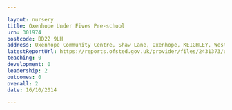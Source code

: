 ```yaml
---

layout: nursery
title: Oxenhope Under Fives Pre-school
urn: 301974
postcode: BD22 9LH
address: Oxenhope Community Centre, Shaw Lane, Oxenhope, KEIGHLEY, West Yorkshire, BD22 9LH
latestReportUrl: https://reports.ofsted.gov.uk/provider/files/2431373/urn/301974.pdf
teaching: 0
development: 0
leadership: 2
outcomes: 0
overall: 2
date: 16/10/2014

---
```


